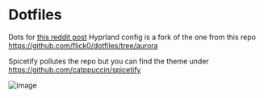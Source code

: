 # Dotfiles
Dots for [this reddit post](https://www.reddit.com/r/unixporn/comments/101xug7/hyprland_catppuccin_everything_3/?utm_source=share&utm_medium=web2x&context=3)
Hyprland config is a fork of the one from this repo https://github.com/flick0/dotfiles/tree/aurora

Spicetify pollutes the repo but you can find the theme under https://github.com/catppuccin/spicetify

![image](https://user-images.githubusercontent.com/60363370/210694248-ea9a50dc-260d-4518-bede-bbfc0a520772.png)
